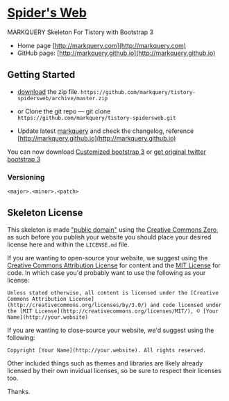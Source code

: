 # [Spider's Web](http://markquery.com) 

MARKQUERY Skeleton For Tistory with Bootstrap 3

* Home page [http://markquery.com](http://markquery.com)
* GitHub page: [http://markquery.github.io](http://markquery.github.io)

## Getting Started

- [download](https://github.com/markquery/tistory-spidersweb/archive/master.zip)  the zip file.
   `https://github.com/markquery/tistory-spidersweb/archive/master.zip`

-  or Clone the git repo — git clone
   `https://github.com/markquery/tistory-spidersweb.git`

- Update latest [markquery](https://github.com/markquery/markquery) and check the changelog, reference [http://markquery.github.io](http://markquery.github.io)

You can now download [Customized bootstrap 3](https://github.com/markquery/markquery/archive/master.zip) or [get original twitter bootstrap 3](http://getbootstrap.com/)

### Versioning

`<major>.<minor>.<patch>`

## Skeleton License

This skeleton is made ["public domain"](http://en.wikipedia.org/wiki/Public_domain) using the [Creative Commons Zero](http://creativecommons.org/publicdomain/zero/1.0/), as such before you publish your website you should place your desired license here and within the `LICENSE.md` file.

If you are wanting to open-source your website, we suggest using the [Creative Commons Attribution License](http://creativecommons.org/licenses/by/3.0/) for content and the [MIT License](http://creativecommons.org/licenses/MIT/) for code. In which case you'd probably want to use the following as your license:

    Unless stated otherwise, all content is licensed under the [Creative Commons Attribution License](http://creativecommons.org/licenses/by/3.0/) and code licensed under the [MIT License](http://creativecommons.org/licenses/MIT/), © [Your Name](http://your.website)

If you are wanting to close-source your website, we'd suggest using the following:

    Copyright [Your Name](http://your.website). All rights reserved.

Other included things such as themes and libraries are likely already licensed by their own invidual licenses, so be sure to respect their licenses too.

Thanks.